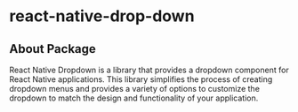 # react-native-drop-down

## About Package 
React Native Dropdown is a library that provides a  dropdown component for React Native applications. This library simplifies the process of creating dropdown menus and provides a variety of options to customize the dropdown to match the design and functionality of your application.
